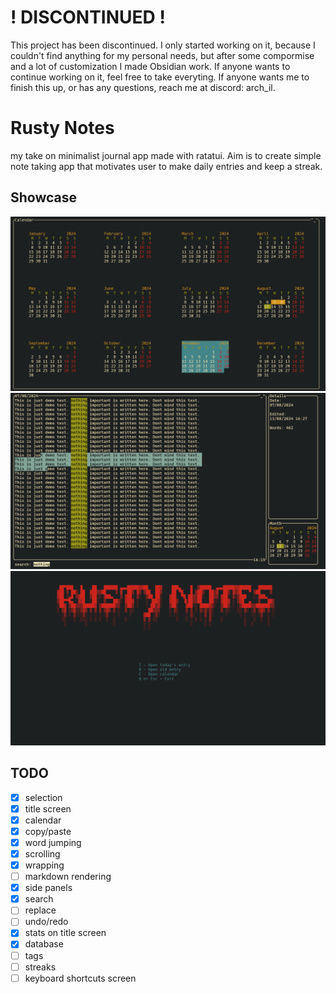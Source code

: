 # ! DISCONTINUED !
This project has been discontinued. I only started working on it, because I couldn't find anything for my personal needs, but after some compormise and a lot of customization I made Obsidian work. If anyone wants to continue working on it, feel free to take everyting. If anyone wants me to finish this up, or has any questions, reach me at discord: arch_il.
# Rusty Notes
my take on minimalist journal app made with ratatui. Aim is to create simple note taking app that motivates user to make daily entries and keep a streak.
## Showcase
![Calendar](screenshots/Calendar.png)
![Editor](screenshots/Editor.png)
![Title Screen](screenshots/TitleScreen.png)
## TODO
- [x] selection
- [x] title screen
- [x] calendar
- [x] copy/paste
- [x] word jumping
- [x] scrolling
- [x] wrapping
- [ ] markdown rendering
- [x] side panels
- [x] search
- [ ] replace
- [ ] undo/redo
- [x] stats on title screen
- [x] database
- [ ] tags
- [ ] streaks
- [ ] keyboard shortcuts screen
